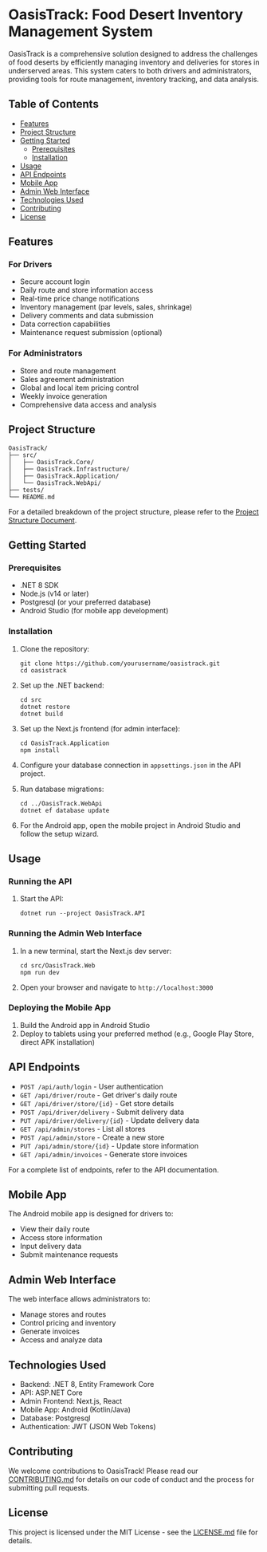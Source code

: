 # OasisTrack: Food Desert Inventory Management System

OasisTrack is a comprehensive solution designed to address the challenges of food deserts by efficiently managing inventory and deliveries for stores in underserved areas. This system caters to both drivers and administrators, providing tools for route management, inventory tracking, and data analysis.

## Table of Contents

- [Features](#features)
- [Project Structure](#project-structure)
- [Getting Started](#getting-started)
    - [Prerequisites](#prerequisites)
    - [Installation](#installation)
- [Usage](#usage)
- [API Endpoints](#api-endpoints)
- [Mobile App](#mobile-app)
- [Admin Web Interface](#admin-web-interface)
- [Technologies Used](#technologies-used)
- [Contributing](#contributing)
- [License](#license)

## Features

### For Drivers
- Secure account login
- Daily route and store information access
- Real-time price change notifications
- Inventory management (par levels, sales, shrinkage)
- Delivery comments and data submission
- Data correction capabilities
- Maintenance request submission (optional)

### For Administrators
- Store and route management
- Sales agreement administration
- Global and local item pricing control
- Weekly invoice generation
- Comprehensive data access and analysis

## Project Structure

```
OasisTrack/
├── src/
│   ├── OasisTrack.Core/
│   ├── OasisTrack.Infrastructure/
│   ├── OasisTrack.Application/
│   └── OasisTrack.WebApi/
├── tests/
└── README.md
```

For a detailed breakdown of the project structure, please refer to the [Project Structure Document](PROJECT_STRUCTURE.md).

## Getting Started

### Prerequisites

- .NET 8 SDK
- Node.js (v14 or later)
- Postgresql (or your preferred database)
- Android Studio (for mobile app development)

### Installation

1. Clone the repository:
   ```
   git clone https://github.com/yourusername/oasistrack.git
   cd oasistrack
   ```

2. Set up the .NET backend:
   ```
   cd src
   dotnet restore
   dotnet build
   ```

3. Set up the Next.js frontend (for admin interface):
   ```
   cd OasisTrack.Application
   npm install
   ```

4. Configure your database connection in `appsettings.json` in the API project.

5. Run database migrations:
   ```
   cd ../OasisTrack.WebApi
   dotnet ef database update
   ```

6. For the Android app, open the mobile project in Android Studio and follow the setup wizard.

## Usage

### Running the API

1. Start the API:
   ```
   dotnet run --project OasisTrack.API
   ```

### Running the Admin Web Interface

1. In a new terminal, start the Next.js dev server:
   ```
   cd src/OasisTrack.Web
   npm run dev
   ```

2. Open your browser and navigate to `http://localhost:3000`

### Deploying the Mobile App

1. Build the Android app in Android Studio
2. Deploy to tablets using your preferred method (e.g., Google Play Store, direct APK installation)

## API Endpoints

- `POST /api/auth/login` - User authentication
- `GET /api/driver/route` - Get driver's daily route
- `GET /api/driver/store/{id}` - Get store details
- `POST /api/driver/delivery` - Submit delivery data
- `PUT /api/driver/delivery/{id}` - Update delivery data
- `GET /api/admin/stores` - List all stores
- `POST /api/admin/store` - Create a new store
- `PUT /api/admin/store/{id}` - Update store information
- `GET /api/admin/invoices` - Generate store invoices

For a complete list of endpoints, refer to the API documentation.

## Mobile App

The Android mobile app is designed for drivers to:
- View their daily route
- Access store information
- Input delivery data
- Submit maintenance requests

## Admin Web Interface

The web interface allows administrators to:
- Manage stores and routes
- Control pricing and inventory
- Generate invoices
- Access and analyze data

## Technologies Used

- Backend: .NET 8, Entity Framework Core
- API: ASP.NET Core
- Admin Frontend: Next.js, React
- Mobile App: Android (Kotlin/Java)
- Database: Postgresql
- Authentication: JWT (JSON Web Tokens)

## Contributing

We welcome contributions to OasisTrack! Please read our [CONTRIBUTING.md](CONTRIBUTING.md) for details on our code of conduct and the process for submitting pull requests.

## License

This project is licensed under the MIT License - see the [LICENSE.md](LICENSE.md) file for details.
